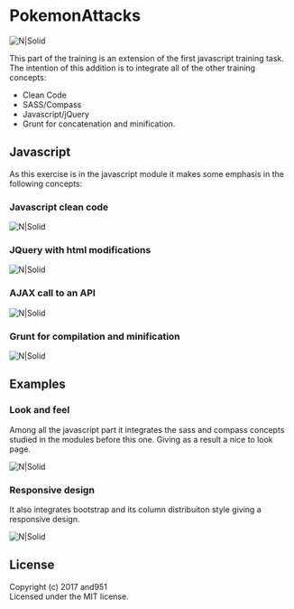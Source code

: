 # PokemonAttacks

![N|Solid](http://raw.githubusercontent.com/and951/Akurey-Trainings/master/Javascript/PokemonAttacks/img/readmeImages/AkureyPokemon.png )

This part of the training is an extension of the first javascript training task. The intention of this addition is to integrate all of the other training concepts:

- Clean Code
- SASS/Compass
- Javascript/jQuery
- Grunt for concatenation and minification.


## Javascript

As this exercise is in the javascript module it makes some emphasis in the following concepts:

### Javascript clean code

![N|Solid](http://raw.githubusercontent.com/and951/Akurey-Trainings/master/Javascript/PokemonAttacks/img/readmeImages/cleanCodePractice%20.png )

### JQuery with html modifications  

![N|Solid](http://raw.githubusercontent.com/and951/Akurey-Trainings/master/Javascript/PokemonAttacks/img/readmeImages/jqueryWithModifications.png )

### AJAX call to an API  

![N|Solid](http://raw.githubusercontent.com/and951/Akurey-Trainings/master/Javascript/PokemonAttacks/img/readmeImages/ajaxCall.png )

### Grunt for compilation and minification

![N|Solid](http://raw.githubusercontent.com/and951/Akurey-Trainings/master/Javascript/PokemonAttacks/img/readmeImages/grunt.png )


## Examples

### Look and feel

Among all the javascript part it integrates the sass and compass concepts studied in the modules before this one.  Giving as a result a nice to look page.

![N|Solid](http://raw.githubusercontent.com/and951/Akurey-Trainings/master/Javascript/PokemonAttacks/img/readmeImages/pageScreen.png )

### Responsive design

It also integrates bootstrap and its column distribuiton style giving a responsive design.

![N|Solid](http://raw.githubusercontent.com/and951/Akurey-Trainings/master/Javascript/PokemonAttacks/img/readmeImages/responsiveDesign.png )


## License
Copyright (c) 2017 and951  
Licensed under the MIT license.

